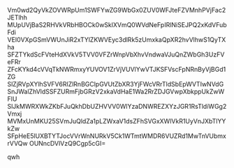 Vm0wd2QyVkZOVWRpUm1SWFYwZG9WbGx0ZUV0WFJteFZVMnhPVjFac2JETlhh
MUpUVjBaS2RHVkVRbHBOCk0wSklXVmQ0WVdNeFpIRlNiSEJPQ2xKdVFubFdi
VEI0VXpGSmVWUnJiR2xTYlZKWVEyc3dlRk5zUmxkaQpXR2hvVlhwS1QyTXha
SFZTYkdScFVteHdXVkV5TVV0VFZrWnpVbXhvVndwaVJuQnZWbGh3UzFVeFRr
ZFcKYkd4cVVqTkNWRmxyYUVOV1ZrVjVUVlYwVTJKSFVscFpNRnByVjBGd1ZG
SlZjRVpXYlhSVFV6RlZlRnBGClpGVUtZbXR3YjFWcVRrTldSbEpWVTIwNVdG
SnJWalZhVldSSFZURmFjbGRzV2xkaVdHaE1Wa2RrZDJGVwpXbkppUkZwWFlU
SlJkMWRXWkZKbFJuQkhDbUZHVVV0WlYzaDNWREZXYzJGR1RsTldiWGg2Vmxj
MVMxUnMKU25SVmJuQldZa1pLZWxaV1dsZFhSVGxXWlVkR1UyVnJXbTlYYkZw
SFpHeE5lUXBTYTJocVVrWnNURkV5Ck1WTmtWMDR6VUZRd1MwTnVUbmxrVVQw
OUNncDVlVzQ9Cgp5cGI=

qwh